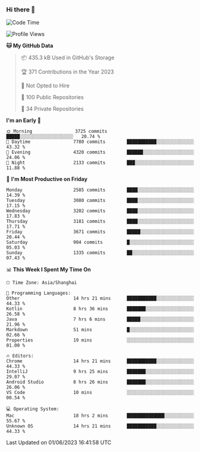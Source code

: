 ### Hi there 👋

<!--
**qbosen/qbosen** is a ✨ _special_ ✨ repository because its `README.md` (this file) appears on your GitHub profile.

Here are some ideas to get you started:

- 🔭 I’m currently working on ...
- 🌱 I’m currently learning ...
- 👯 I’m looking to collaborate on ...
- 🤔 I’m looking for help with ...
- 💬 Ask me about ...
- 📫 How to reach me: ...
- 😄 Pronouns: ...
- ⚡ Fun fact: ...
-->

<!--START_SECTION:waka-->
![Code Time](http://img.shields.io/badge/Code%20Time-2%2C102%20hrs%2021%20mins-blue)

![Profile Views](http://img.shields.io/badge/Profile%20Views-0-blue)

**🐱 My GitHub Data** 

> 📦 435.3 kB Used in GitHub's Storage 
 > 
> 🏆 371 Contributions in the Year 2023
 > 
> 🚫 Not Opted to Hire
 > 
> 📜 100 Public Repositories 
 > 
> 🔑 34 Private Repositories 
 > 
**I'm an Early 🐤** 

```text
🌞 Morning                3725 commits        █████░░░░░░░░░░░░░░░░░░░░   20.74 % 
🌆 Daytime                7780 commits        ███████████░░░░░░░░░░░░░░   43.32 % 
🌃 Evening                4320 commits        ██████░░░░░░░░░░░░░░░░░░░   24.06 % 
🌙 Night                  2133 commits        ███░░░░░░░░░░░░░░░░░░░░░░   11.88 % 
```
📅 **I'm Most Productive on Friday** 

```text
Monday                   2585 commits        ████░░░░░░░░░░░░░░░░░░░░░   14.39 % 
Tuesday                  3080 commits        ████░░░░░░░░░░░░░░░░░░░░░   17.15 % 
Wednesday                3202 commits        ████░░░░░░░░░░░░░░░░░░░░░   17.83 % 
Thursday                 3181 commits        ████░░░░░░░░░░░░░░░░░░░░░   17.71 % 
Friday                   3671 commits        █████░░░░░░░░░░░░░░░░░░░░   20.44 % 
Saturday                 904 commits         █░░░░░░░░░░░░░░░░░░░░░░░░   05.03 % 
Sunday                   1335 commits        ██░░░░░░░░░░░░░░░░░░░░░░░   07.43 % 
```


📊 **This Week I Spent My Time On** 

```text
🕑︎ Time Zone: Asia/Shanghai

💬 Programming Languages: 
Other                    14 hrs 21 mins      ███████████░░░░░░░░░░░░░░   44.33 % 
Kotlin                   8 hrs 36 mins       ███████░░░░░░░░░░░░░░░░░░   26.58 % 
Java                     7 hrs 6 mins        █████░░░░░░░░░░░░░░░░░░░░   21.96 % 
Markdown                 51 mins             █░░░░░░░░░░░░░░░░░░░░░░░░   02.66 % 
Properties               19 mins             ░░░░░░░░░░░░░░░░░░░░░░░░░   01.00 % 

🔥 Editors: 
Chrome                   14 hrs 21 mins      ███████████░░░░░░░░░░░░░░   44.33 % 
IntelliJ                 9 hrs 25 mins       ███████░░░░░░░░░░░░░░░░░░   29.07 % 
Android Studio           8 hrs 26 mins       ███████░░░░░░░░░░░░░░░░░░   26.06 % 
VS Code                  10 mins             ░░░░░░░░░░░░░░░░░░░░░░░░░   00.54 % 

💻 Operating System: 
Mac                      18 hrs 2 mins       ██████████████░░░░░░░░░░░   55.67 % 
Unknown OS               14 hrs 21 mins      ███████████░░░░░░░░░░░░░░   44.33 % 
```


 Last Updated on 01/06/2023 16:41:58 UTC
<!--END_SECTION:waka-->
